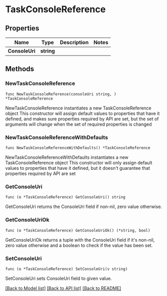 # TaskConsoleReference

## Properties

Name | Type | Description | Notes
------------ | ------------- | ------------- | -------------
**ConsoleUri** | **string** |  | 

## Methods

### NewTaskConsoleReference

`func NewTaskConsoleReference(consoleUri string, ) *TaskConsoleReference`

NewTaskConsoleReference instantiates a new TaskConsoleReference object
This constructor will assign default values to properties that have it defined,
and makes sure properties required by API are set, but the set of arguments
will change when the set of required properties is changed

### NewTaskConsoleReferenceWithDefaults

`func NewTaskConsoleReferenceWithDefaults() *TaskConsoleReference`

NewTaskConsoleReferenceWithDefaults instantiates a new TaskConsoleReference object
This constructor will only assign default values to properties that have it defined,
but it doesn't guarantee that properties required by API are set

### GetConsoleUri

`func (o *TaskConsoleReference) GetConsoleUri() string`

GetConsoleUri returns the ConsoleUri field if non-nil, zero value otherwise.

### GetConsoleUriOk

`func (o *TaskConsoleReference) GetConsoleUriOk() (*string, bool)`

GetConsoleUriOk returns a tuple with the ConsoleUri field if it's non-nil, zero value otherwise
and a boolean to check if the value has been set.

### SetConsoleUri

`func (o *TaskConsoleReference) SetConsoleUri(v string)`

SetConsoleUri sets ConsoleUri field to given value.



[[Back to Model list]](../README.md#documentation-for-models) [[Back to API list]](../README.md#documentation-for-api-endpoints) [[Back to README]](../README.md)


